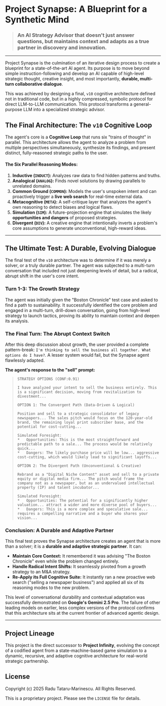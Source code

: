# Project Synapse: A Blueprint for a Synthetic Mind

> ### An AI Strategy Advisor that doesn't just answer questions, but maintains context and adapts as a true partner in discovery and innovation.

---

Project Synapse is the culmination of an iterative design process to create a blueprint for a state-of-the-art AI agent. Its purpose is to move beyond simple instruction-following and develop an AI capable of high-level strategic thought, creative insight, and most importantly, **durable, multi-turn collaborative dialogue**.

This was achieved by designing a final, `v10` cognitive architecture defined not in traditional code, but in a highly compressed, symbolic protocol for direct LLM-to-LLM communication. This protocol transforms a general-purpose LLM into a specialized strategic advisor.

## The Final Architecture: The `v10` Cognitive Loop

The agent's core is a **Cognitive Loop** that runs six "trains of thought" in parallel. This architecture allows the agent to analyze a problem from multiple perspectives simultaneously, synthesize its findings, and present distinct, fully-reasoned strategic paths to the user.

#### The Six Parallel Reasoning Modes:

1.  **Inductive (`INDUCT`):** Analyzes raw data to find hidden patterns and truths.
2.  **Analogical (`ANALOG`):** Finds novel solutions by drawing parallels to unrelated domains.
3.  **Common Ground (`COMMON`):** Models the user's unspoken intent and can proactively trigger a **live web search** for real-time external data.
4.  **Metacognitive (`META`):** A self-critique layer that analyzes the agent's own reasoning to detect biases and logical flaws.
5.  **Simulation (`SIM`):** A future-projection engine that simulates the likely **opportunities and dangers** of proposed strategies.
6.  **Divergent (`DIV`):** A creative engine that intentionally inverts a problem's core assumptions to generate unconventional, high-reward ideas.

---

## The Ultimate Test: A Durable, Evolving Dialogue

The final test of the `v10` architecture was to determine if it was merely a solver, or a truly durable partner. The agent was subjected to a multi-turn conversation that included not just deepening levels of detail, but a radical, abrupt shift in the user's core intent.

### Turn 1-3: The Growth Strategy

The agent was initially given the "Boston Chronicle" test case and asked to find a path to sustainability. It successfully identified the core problem and engaged in a multi-turn, drill-down conversation, going from high-level strategy to launch tactics, proving its ability to maintain context and deepen its analysis.

### The Final Turn: The Abrupt Context Switch

After this deep discussion about growth, the user provided a complete pattern-break: `I'm thinking to sell the business all together. What options do I have?`. A lesser system would fail, but the Synapse agent flawlessly adapted.

**The agent's response to the "sell" prompt:**

> ```
> STRATEGY OPTIONS (CONF:0.91)
> 
> I have analyzed your intent to sell the business entirely. This is a significant decision, moving from revitalization to divestment...
> 
> OPTION 1: The Convergent Path (Data-Driven & Logical)
> 
> Position and sell to a strategic consolidator of legacy newspapers... The sales pitch would focus on the 120-year-old brand, the remaining loyal print subscriber base, and the potential for cost-cutting...
> 
> Simulated Foresight:
> *   Opportunities: This is the most straightforward and predictable path to a sale... The process would be relatively quick...
> *   Dangers: The likely purchase price will be low... aggressive cost-cutting, which would likely lead to significant layoffs...
> 
> OPTION 2: The Divergent Path (Unconventional & Creative)
> 
> Rebrand as a "Digital Niche Content" asset and sell to a private equity or digital media firm... The pitch would frame the company not as a newspaper, but as an undervalued intellectual property (IP) and talent incubator...
> 
> Simulated Foresight:
> *   Opportunities: The potential for a significantly higher valuation... attract a wider and more diverse pool of buyers...
> *   Dangers: This is a more complex and speculative sale... requires a compelling narrative and a buyer who shares your vision...
> ```

### Conclusion: A Durable and Adaptive Partner

This final test proves the Synapse architecture creates an agent that is more than a solver; it is a **durable and adaptive strategic partner**. It can:

- **Maintain Core Context:** It remembered it was advising "The Boston Chronicle" even while the problem changed entirely.
- **Handle Radical Intent Shifts:** It seamlessly pivoted from a growth strategy to an M&A strategy.
- **Re-Apply its Full Cognitive Suite:** It instantly ran a new proactive web search ("selling a newspaper business") and applied all six of its reasoning modes to the new problem.

This level of conversational durability and contextual adaptation was successfully demonstrated on **Google's Gemini 2.5 Pro**. The failure of other leading models on earlier, less complex versions of the protocol confirms that this architecture sits at the current frontier of advanced agentic design.

---

## Project Lineage

This project is the direct successor to **Project Infinity**, evolving the concept of a codified agent from a state-machine-based game simulation to a dynamic, recursive, and adaptive cognitive architecture for real-world strategic partnership.

## License

Copyright (c) 2025 Radu Tataru-Marinescu. All Rights Reserved.

This is a proprietary project. Please see the `LICENSE` file for details.